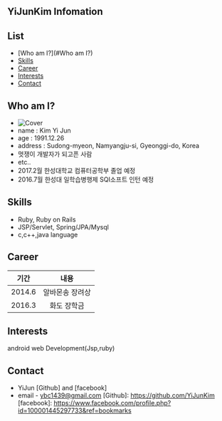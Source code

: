 ## YiJunKim Infomation

## List 

* [Who am I?](#Who am I?)
* [Skills](#Skills)
* [Career](#career)
* [Interests](#interest)
* [Contact](#Contact)

## <a name="Who am I?"></a>Who am I?
* ![Cover](http://i.imgur.com/O7FA0du.jpg?2)
* name : Kim Yi Jun
* age : 1991.12.26
* address : Sudong-myeon, Namyangju-si, Gyeonggi-do, Korea
* 멋쟁이 개발자가 되고픈 사람
* etc..
 * 2017.2월 한성대학교 컴퓨터공학부 졸업 예정
 * 2016.7월 한성대 일학습병행제 SQI소프트 인턴 예정

## <a name="Skills"></a>Skills

* Ruby, Ruby on Rails
* JSP/Servlet, Spring/JPA/Mysql
* c,c++,java language


## <a name="career"></a>Career
| 기간  | 내용 |
| :---: | :---: |
| 2014.6 | 알바몬송 장려상 |
| 2016.3 |   화도 장학금   |



## <a name="interest"></a>Interests
android 
web Development(Jsp,ruby)



## <a name="Contact"></a>Contact
* YiJun [Github] and [facebook]
* email - ybc1439@gmail.com
[Github]: https://github.com/YiJunKim
[facebook]: https://www.facebook.com/profile.php?id=100001445297733&ref=bookmarks
